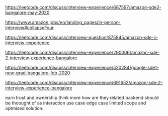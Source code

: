 https://leetcode.com/discuss/interview-experience/687597/amazon-sde2-bangalore-may-2020

https://www.amazon.jobs/en/landing_pages/in-person-interview#collapseFour

https://leetcode.com/discuss/interview-question/875845/amazon-sde-ii-interview-experience

https://leetcode.com/discuss/interview-experience/290066/amazon-sde-2-interview-experience-bangalore

https://leetcode.com/discuss/interview-experience/520284/google-sde1-new-grad-bangalore-feb-2020

https://leetcode.com/discuss/interview-experience/691652/amazon-sde-2-interview-experience-bangalore


earn trust and ownership
think more
how are they related
backend should be thoought of as interaction
use case
edge case
limited scope and optmised solution.
    